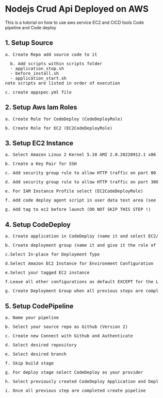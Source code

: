 # Nodejs Crud Api Deployed on AWS

This is a tutorial on how to use aws service EC2 and CICD tools Code pipeline and Code deploy

## 1. Setup Source

<pre>a. Create Repo add source code to it</pre>
<pre>
  b. Add scripts within scripts folder
  - application_stop.sh
  - before_install.sh
  - application_start.sh 
note scripts are listed in order of execution  
</pre>

<pre>c. create appspec.yml file</pre>

## 2. Setup Aws Iam Roles

<pre>a. Create Role for CodeDeploy (CodeDeployRole)</pre>
<pre>b. Create Role for EC2 (EC2CodeDeployRole)</pre>

## 3. Setup EC2 Instance

<pre>a. Select Amazon Linux 2 Kernel 5.10 AMI 2.0.20220912.1 x86_64 HVM gp2, Instance Type should be t2.micro</pre>
<pre>b. Create a Key Pair for SSH</pre>
<pre>c. Add security group rule to allow HTTP traffic on port 80</pre>
<pre>d. Add security group rule to allow HTTP traffic on port 3000</pre>
<pre>e. For IAM Instance Profile select (EC2CodeDeployRole)</pre>
<pre>f. Add code deploy agent script in user data text area (see scripts folder)</pre>
<pre>g. Add tag to ec2 before launch (DO NOT SKIP THIS STEP !)</pre>

## 4. Setup CodeDeploy

<pre>a. Create application in CodeDeploy (name it and select EC2/On Premises) </pre>
<pre>b. Create deployment group (name it and give it the role of CodeDeployRole) </pre>
<pre>c.Select In-place for Deployment Type</pre>
<pre>d.Select Amazon EC2 Instance for Environment Configuration</pre>
<pre>e.Select your tagged EC2 instance</pre>
<pre>f.Leave all other configurations as default EXCEPT for the Load Balancer (disable that option)</pre>
<pre>g. Create Deployment Group when all previous steps are complete</pre>

## 5. Setup CodePipeline

<pre>a. Name your pipeline</pre>
<pre>b. Select your source repo as Github (Version 2)</pre>
<pre>c. Create new Connect with Github and Authenticate</pre>
<pre>d. Select desired repository </pre>
<pre>e. Select desired branch </pre>
<pre>f. Skip build stage </pre>
<pre>g. For deploy stage select CodeDeploy as your provider</pre>
<pre>h. Select previously created CodeDeploy Application and Deployment Group </pre>
<pre>i. Once all previous step are completed create pipeline</pre>
